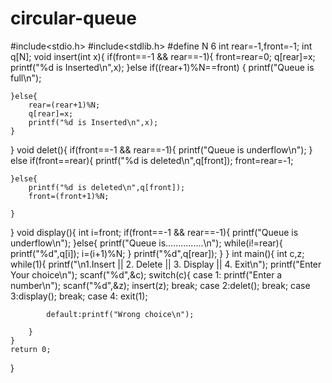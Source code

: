 # circular-queue
#include<stdio.h>
#include<stdlib.h>
#define N 6
int rear=-1,front=-1;
int q[N];
void insert(int x){
	if(front==-1 && rear==-1){
		front=rear=0;
		q[rear]=x;
		printf("%d is Inserted\n",x);
	}else if((rear+1)%N==front) {
		printf("Queue is full\n");
		
	}else{
		rear=(rear+1)%N;
		q[rear]=x;
		printf("%d is Inserted\n",x);
	}
	
}
void delet(){
	if(front==-1 && rear==-1){
		printf("Queue is underflow\n");
	} else if(front==rear){
		printf("%d is deleted\n",q[front]);
		front=rear=-1;
		
	}else{
		printf("%d is deleted\n",q[front]);
		front=(front+1)%N;
		
	}
}
void display(){
	int i=front;
		if(front==-1 && rear==-1){
		printf("Queue is underflow\n");
	}else{
		printf("Queue is...............\n");
		while(i!=rear){
			printf("%d",q[i]);
			i=(i+1)%N;
		}
		printf("%d",q[rear]);
	}
}
int main(){
	int c,z;
	while(1){
	printf("\n1.Insert || 2. Delete || 3. Display || 4. Exit\n");
	printf("Enter Your choice\n");
	scanf("%d",&c);
		switch(c){
			case 1:	printf("Enter a number\n");
					scanf("%d",&z); 
					insert(z);
					break;
			case 2:delet();
					break;
			case 3:display();
					break;
			case 4: exit(1);
			
			default:printf("Wrong choice\n");
										
		}
	}
	return 0;
}
